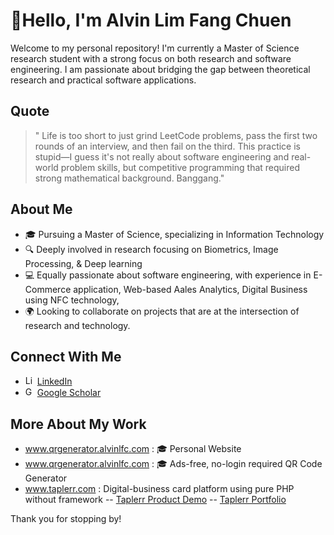 #  👋Hello, I'm Alvin Lim Fang Chuen

Welcome to my personal repository! I'm currently a Master of Science research student with a strong focus on both research and software engineering. I am passionate about bridging the gap between theoretical research and practical software applications.

## Quote
> " Life is too short to just grind LeetCode problems, pass the first two rounds of an interview, and then fail on the third. This practice is stupid—I guess it's not really about software engineering and real-world problem skills, but competitive programming that required strong mathematical background. Banggang."


## About Me

- 🎓 Pursuing a Master of Science, specializing in Information Technology
- 🔍 Deeply involved in research focusing on Biometrics, Image Processing, & Deep learning
- 💻 Equally passionate about software engineering, with experience in E-Commerce application, Web-based Aales Analytics, Digital Business using NFC technology, 
- 🌍 Looking to collaborate on projects that are at the intersection of research and technology.

## Connect With Me

- <img src="https://upload.wikimedia.org/wikipedia/commons/thumb/8/81/LinkedIn_icon.svg/2048px-LinkedIn_icon.svg.png" width="15" height="15" alt="LinkedIn Logo">  [LinkedIn](https://www.linkedin.com/in/alvin-lim-fang-chuen/)
- <img src="https://upload.wikimedia.org/wikipedia/commons/thumb/c/c7/Google_Scholar_logo.svg/2048px-Google_Scholar_logo.svg.png" width="15" height="15" alt="Google Scholar Logo"> [Google Scholar](https://scholar.google.com/citations?user=HPcSi-0AAAAJ&hl=en)

## More About My Work

- <a href="https://www.qrgenerator.alvinlfc.com" target="_blank">www.qrgenerator.alvinlfc.com</a> : 🎓  Personal Website
- <a href="https://www.qrgenerator.alvinlfc.com" target="_blank">www.qrgenerator.alvinlfc.com</a> : 🎓  Ads-free, no-login required QR Code Generator
- <a href="https://www.taplerr.com" target="_blank">www.taplerr.com</a> : Digital-business card platform using pure PHP without framework
-- <a href="https://www.youtube.com/shorts/x457xs1MIOg?feature=share" target="_blank">Taplerr Product Demo</a>  -- <a href="https://alvinlfc.com/portfolio/taplerr/" target="_blank">Taplerr Portfolio</a> 

Thank you for stopping by!
